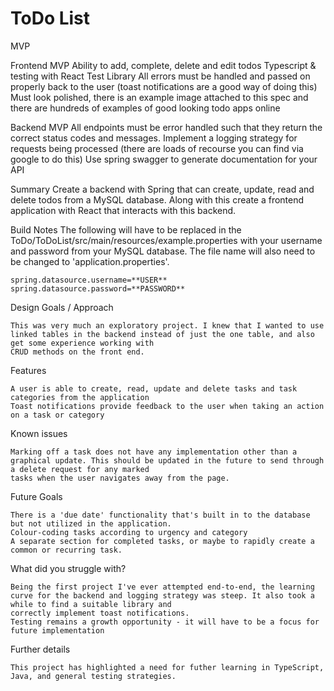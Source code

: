 # ToDo List

MVP

Frontend MVP
Ability to add, complete, delete and edit todos
Typescript & testing with React Test Library
All errors must be handled and passed on properly back to the user (toast notifications are a good way of doing this)
Must look polished, there is an example image attached to this spec and there are hundreds of examples of good looking todo apps online

Backend MVP
All endpoints must be error handled such that they return the correct status codes and messages.
Implement a logging strategy for requests being processed (there are loads of recourse you can find via google to do this)
Use spring swagger to generate documentation for your API

Summary
Create a backend with Spring that can create, update, read and delete todos from a MySQL database. Along with this create a frontend application with React that interacts with this backend.

Build Notes
The following will have to be replaced in the ToDo/ToDoList/src/main/resources/example.properties with your username and password from your MySQL database. The file
name will also need to be changed to 'application.properties'.

    spring.datasource.username=**USER**
    spring.datasource.password=**PASSWORD**

Design Goals / Approach

    This was very much an exploratory project. I knew that I wanted to use linked tables in the backend instead of just the one table, and also get some experience working with
    CRUD methods on the front end.

Features

    A user is able to create, read, update and delete tasks and task categories from the application
    Toast notifications provide feedback to the user when taking an action on a task or category

Known issues

    Marking off a task does not have any implementation other than a graphical update. This should be updated in the future to send through a delete request for any marked
    tasks when the user navigates away from the page.

Future Goals

    There is a 'due date' functionality that's built in to the database but not utilized in the application.
    Colour-coding tasks according to urgency and category
    A separate section for completed tasks, or maybe to rapidly create a common or recurring task.

What did you struggle with?

    Being the first project I've ever attempted end-to-end, the learning curve for the backend and logging strategy was steep. It also took a while to find a suitable library and
    correctly implement toast notifications.
    Testing remains a growth opportunity - it will have to be a focus for future implementation

Further details

    This project has highlighted a need for futher learning in TypeScript, Java, and general testing strategies.

